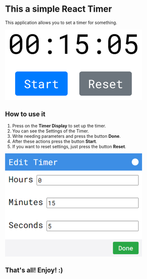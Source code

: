 # This a simple React Timer

This application allows you to set a timer for something.

<img src="./src/img/TimerScreen.png" alt="Timer Screenshot" width="450px">

## How to use it

1. Press on the __Timer Display__ to set up the timer.
2. You can see the Settings of the Timer.
3. Write needing parameters and press the button __Done__.
4. After these actions press the button __Start__.
5. If you want to reset settings, just press the button __Reset__.

<img src="./src/img/Settings.png" alt="Timer Screenshot" width="450px">

## That's all! Enjoy! :)
